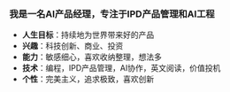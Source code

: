 ### 我是一名AI产品经理，专注于IPD产品管理和AI工程

- **人生目标**：持续地为世界带来好的产品
- **兴趣**：科技创新、商业、投资
- **能力**：敏感细心，喜欢收纳整理，想法多
- **技术**：编程，IPD产品管理，AI协作，英文阅读，价值投机
- **个性**：完美主义，追求极致，喜欢创新

<!--
**Boen36/boen36** is a ✨ _special_ ✨ repository because its `README.md` (this file) appears on your GitHub profile.

Here are some ideas to get you started:

- 🔭 I’m currently working on ...
- 🌱 I’m currently learning ...
- 👯 I’m looking to collaborate on ...
- 🤔 I’m looking for help with ...
- 💬 Ask me about ...
- 📫 How to reach me: ...
- 😄 Pronouns: ...
- ⚡ Fun fact: ...
-->
